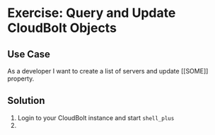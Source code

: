# Exercise: Query and Update CloudBolt Objects


## Use Case
As a developer I want to create a list of servers and update [[SOME]] property. 

## Solution
1. Login to your CloudBolt instance and start `shell_plus`
2. 

